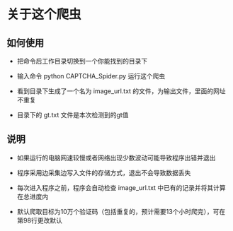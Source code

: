 # 关于这个爬虫

## 如何使用

+ 把命令后工作目录切换到一个你能找到的目录下

+ 输入命令 python CAPTCHA_Spider.py 运行这个爬虫

+ 看到目录下生成了一个名为 image_url.txt 的文件，为输出文件，里面的网址不重复

+ 目录下的 gt.txt 文件是本次检测到的gt值

## 说明

* 如果运行的电脑网速较慢或者网络出现少数波动可能导致程序出错并退出

* 程序采用边采集边写入文件的存储方式，退出不会导致数据丢失

* 每次进入程序之前，程序会自动检查 image_url.txt 中已有的记录并将其计算在总进度内

* 默认爬取目标为10万个验证码（包括重复的，预计需要13个小时爬完），可在第98行更改默认